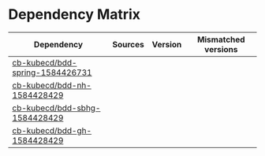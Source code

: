 # Dependency Matrix

Dependency | Sources | Version | Mismatched versions
---------- | ------- | ------- | -------------------
[cb-kubecd/bdd-spring-1584426731](https://github.com/cb-kubecd/bdd-spring-1584426731.git) |  | []() | 
[cb-kubecd/bdd-nh-1584428429](https://github.com/cb-kubecd/bdd-nh-1584428429.git) |  | []() | 
[cb-kubecd/bdd-sbhg-1584428429](https://github.com/cb-kubecd/bdd-sbhg-1584428429.git) |  | []() | 
[cb-kubecd/bdd-gh-1584428429](https://github.com/cb-kubecd/bdd-gh-1584428429.git) |  | []() | 
